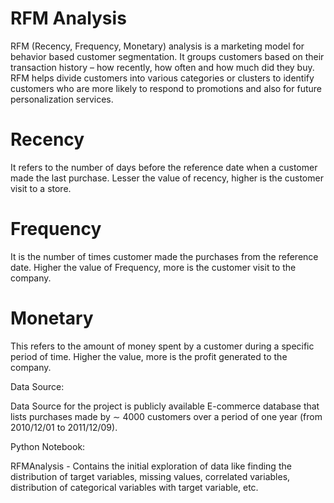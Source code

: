 # RFM Analysis

RFM (Recency, Frequency, Monetary) analysis is a marketing model for behavior based customer segmentation. It groups customers based on their transaction history – how recently, how often and how much did they buy. 
RFM helps divide customers into various categories or clusters to identify customers who are more likely to respond to promotions and also for future personalization services.

# Recency 
It refers to the number of days before the reference date when a customer made the last purchase. Lesser the value of recency, higher is the customer visit to a store.

# Frequency
It is the number of times customer made the purchases from the reference date. Higher the value of Frequency, more is the customer visit to the company.

# Monetary
This refers to the amount of money spent by a customer during a specific period of time. Higher the value, more is the profit generated to the company.


Data Source:

Data Source for the project is publicly available E-commerce database that lists purchases made by  ∼ 4000 customers over a period of one year (from 2010/12/01 to 2011/12/09).

Python Notebook:

RFMAnalysis - Contains the initial exploration of data like finding the distribution of target variables, missing values, correlated variables, distribution of categorical variables with target variable, etc.
